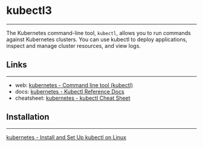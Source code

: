 # kubectl3
---
The Kubernetes command-line tool, `kubectl`, allows you to run commands against Kubernetes clusters. You can use kubectl to deploy applications, inspect and manage cluster resources, and view logs.

## Links
---
- web: [kubernetes - Command line tool (kubectl)](https://kubernetes.io/docs/reference/kubectl/)
- docs: [kubernetes - Kubectl Reference Docs](https://kubernetes.io/docs/reference/generated/kubectl/kubectl-commands)
- cheatsheet: [kubernetes - kubectl Cheat Sheet](https://kubernetes.io/docs/reference/kubectl/cheatsheet/)

## Installation
---
[kubernetes - Install and Set Up kubectl on Linux](https://kubernetes.io/docs/tasks/tools/install-kubectl-linux/)
